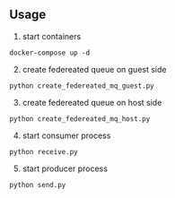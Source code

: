 ## Usage
1. start containers
```
docker-compose up -d
```

2. create federeated queue on guest side
```
python create_federeated_mq_guest.py
```

3. create federeated queue on host side
```
python create_federeated_mq_host.py
```

4. start consumer process
```
python receive.py
```

5. start producer process
```
python send.py
```